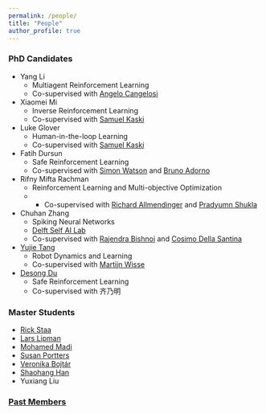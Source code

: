 ```yaml
---
permalink: /people/
title: "People"
author_profile: true
---
```

### PhD Candidates

- Yang Li 
  - Multiagent Reinforcement Learning
  - Co-supervised with [Angelo Cangelosi](https://www.research.manchester.ac.uk/portal/angelo.cangelosi.html)
- Xiaomei Mi
  - Inverse Reinforcement Learning
  - Co-supervised with [Samuel Kaski](https://www.research.manchester.ac.uk/portal/samuel.kaski.html)
- Luke Glover
  - Human-in-the-loop Learning
  - Co-supervised with [Samuel Kaski](https://www.research.manchester.ac.uk/portal/samuel.kaski.html)
- Fatih Dursun 
  - Safe Reinforcement Learning
  - Co-supervised with [Simon Watson](https://www.research.manchester.ac.uk/portal/simon.watson.html) and [Bruno Adorno](https://www.research.manchester.ac.uk/portal/bruno.adorno.html)
- Rifny Mifta Rachman
  - Reinforcement Learning and Multi-objective Optimization
  -  - Co-supervised with [Richard Allmendinger](https://www.research.manchester.ac.uk/portal/richard.allmendinger.html) and [Pradyumn Shukla](https://www.research.manchester.ac.uk/portal/pradyumn.shukla.html)
- Chuhan Zhang 
  - Spiking Neural Networks
  - [Delft Self AI Lab](https://www.tudelft.nl/ai/self-lab?languageSelect=UK&searchCriteria[0][key]=keywords&searchCriteria[0][values][]=SELFLab&searchCriteria[1][key]=Resultsperpage&searchCriteria[1][values][]=50)
  - Co-supervised with [Rajendra Bishnoi](https://www.tudelft.nl/en/eemcs/the-faculty/departments/quantum-computer-engineering/sections/computer-engineering/staff/rajendra-bishnoi) and [Cosimo Della Santina](https://cosimodellasantina.eu/)
- [Yujie Tang](https://scholar.google.com/citations?user=wCc_YsUAAAAJ&hl=zh-CN)
  - Robot Dynamics and Learning
  - Co-supervised with [Martijn Wisse](https://www.tudelft.nl/staff/m.wisse/?cHash=41274e0e3907f9c9121d467c295c6c4d)
- [Desong Du](https://scholar.google.com/citations?user=8P1k52MAAAAJ&hl=en) 
  - Safe Reinforcement Learning
  - Co-supervised with 齐乃明


### Master Students
* [Rick Staa](https://www.linkedin.com/in/rickstaa/?originalSubdomain=nl)
* [Lars Lipman](https://worldrowing.com/athlete/laurentius-lipman?id=55262)
* [Mohamed Madi](https://www.linkedin.com/in/mohamed-madi-8371a8140/?originalSubdomain=ae) 
* [Susan Portters](https://www.linkedin.com/in/susan-potters-6a2609176/?originalSubdomain=nl)
* [Veronika Bojtár](https://www.linkedin.com/in/veronika-bojt%C3%A1r-61b87a15b/?originalSubdomain=hu)
* [Shaohang Han](https://www.linkedin.com/in/shaohang-han-970747192/?originalSubdomain=cn)
* Yuxiang Liu



### [Past Members](https://panweihit.github.io/people/past)


